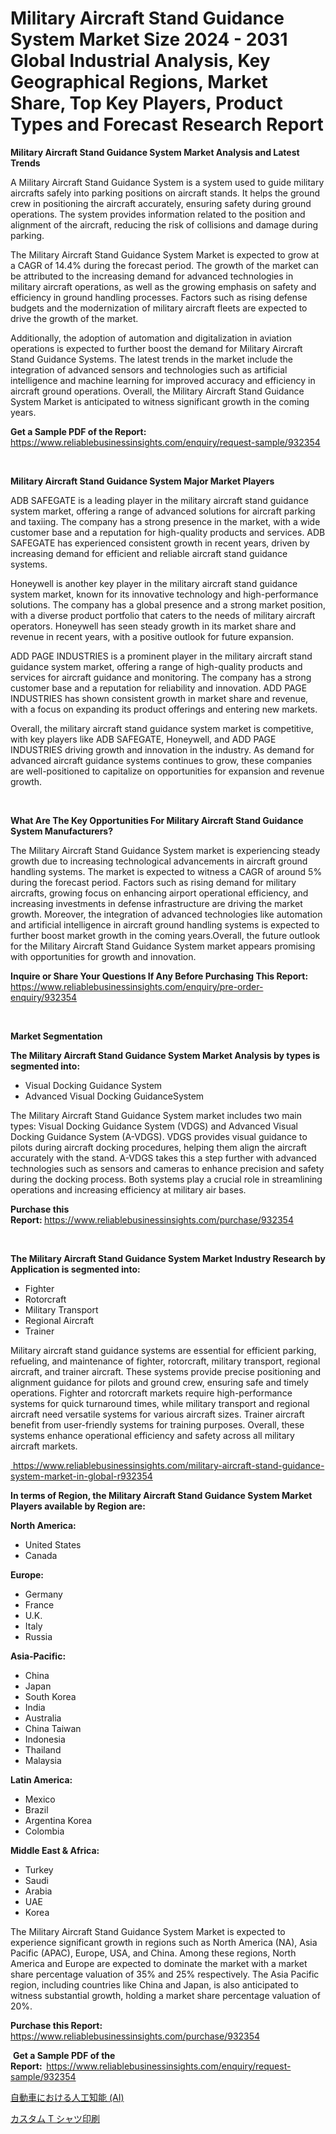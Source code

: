 <p><h1>Military Aircraft Stand Guidance System Market Size 2024 - 2031 Global Industrial Analysis, Key Geographical Regions, Market Share, Top Key Players, Product Types and Forecast Research Report</h1></p><p><strong>Military Aircraft Stand Guidance System Market Analysis and Latest Trends</strong></p>
<p><p>A Military Aircraft Stand Guidance System is a system used to guide military aircrafts safely into parking positions on aircraft stands. It helps the ground crew in positioning the aircraft accurately, ensuring safety during ground operations. The system provides information related to the position and alignment of the aircraft, reducing the risk of collisions and damage during parking.</p><p>The Military Aircraft Stand Guidance System Market is expected to grow at a CAGR of 14.4% during the forecast period. The growth of the market can be attributed to the increasing demand for advanced technologies in military aircraft operations, as well as the growing emphasis on safety and efficiency in ground handling processes. Factors such as rising defense budgets and the modernization of military aircraft fleets are expected to drive the growth of the market.</p><p>Additionally, the adoption of automation and digitalization in aviation operations is expected to further boost the demand for Military Aircraft Stand Guidance Systems. The latest trends in the market include the integration of advanced sensors and technologies such as artificial intelligence and machine learning for improved accuracy and efficiency in aircraft ground operations. Overall, the Military Aircraft Stand Guidance System Market is anticipated to witness significant growth in the coming years.</p></p>
<p><strong>Get a Sample PDF of the Report:&nbsp;</strong> <a href="https://www.reliablebusinessinsights.com/enquiry/request-sample/932354">https://www.reliablebusinessinsights.com/enquiry/request-sample/932354</a></p>
<p>&nbsp;</p>
<p><strong>Military Aircraft Stand Guidance System Major Market Players</strong></p>
<p><p>ADB SAFEGATE is a leading player in the military aircraft stand guidance system market, offering a range of advanced solutions for aircraft parking and taxiing. The company has a strong presence in the market, with a wide customer base and a reputation for high-quality products and services. ADB SAFEGATE has experienced consistent growth in recent years, driven by increasing demand for efficient and reliable aircraft stand guidance systems.</p><p>Honeywell is another key player in the military aircraft stand guidance system market, known for its innovative technology and high-performance solutions. The company has a global presence and a strong market position, with a diverse product portfolio that caters to the needs of military aircraft operators. Honeywell has seen steady growth in its market share and revenue in recent years, with a positive outlook for future expansion.</p><p>ADD PAGE INDUSTRIES is a prominent player in the military aircraft stand guidance system market, offering a range of high-quality products and services for aircraft guidance and monitoring. The company has a strong customer base and a reputation for reliability and innovation. ADD PAGE INDUSTRIES has shown consistent growth in market share and revenue, with a focus on expanding its product offerings and entering new markets.</p><p>Overall, the military aircraft stand guidance system market is competitive, with key players like ADB SAFEGATE, Honeywell, and ADD PAGE INDUSTRIES driving growth and innovation in the industry. As demand for advanced aircraft guidance systems continues to grow, these companies are well-positioned to capitalize on opportunities for expansion and revenue growth.</p></p>
<p>&nbsp;</p>
<p><strong>What Are The Key Opportunities For Military Aircraft Stand Guidance System Manufacturers?</strong></p>
<p><p>The Military Aircraft Stand Guidance System market is experiencing steady growth due to increasing technological advancements in aircraft ground handling systems. The market is expected to witness a CAGR of around 5% during the forecast period. Factors such as rising demand for military aircrafts, growing focus on enhancing airport operational efficiency, and increasing investments in defense infrastructure are driving the market growth. Moreover, the integration of advanced technologies like automation and artificial intelligence in aircraft ground handling systems is expected to further boost market growth in the coming years.Overall, the future outlook for the Military Aircraft Stand Guidance System market appears promising with opportunities for growth and innovation.</p></p>
<p><strong>Inquire or Share Your Questions If Any Before Purchasing This Report:</strong> <a href="https://www.reliablebusinessinsights.com/enquiry/pre-order-enquiry/932354">https://www.reliablebusinessinsights.com/enquiry/pre-order-enquiry/932354</a></p>
<p>&nbsp;</p>
<p><strong>Market Segmentation</strong></p>
<p><strong>The Military Aircraft Stand Guidance System Market Analysis by types is segmented into:</strong></p>
<p><ul><li>Visual Docking Guidance System</li><li>Advanced Visual Docking GuidanceSystem</li></ul></p>
<p><p>The Military Aircraft Stand Guidance System market includes two main types: Visual Docking Guidance System (VDGS) and Advanced Visual Docking Guidance System (A-VDGS). VDGS provides visual guidance to pilots during aircraft docking procedures, helping them align the aircraft accurately with the stand. A-VDGS takes this a step further with advanced technologies such as sensors and cameras to enhance precision and safety during the docking process. Both systems play a crucial role in streamlining operations and increasing efficiency at military air bases.</p></p>
<p><strong>Purchase this Report:&nbsp;</strong><a href="https://www.reliablebusinessinsights.com/purchase/932354">https://www.reliablebusinessinsights.com/purchase/932354</a></p>
<p>&nbsp;</p>
<p><strong>The Military Aircraft Stand Guidance System Market Industry Research by Application is segmented into:</strong></p>
<p><ul><li>Fighter</li><li>Rotorcraft</li><li>Military Transport</li><li>Regional Aircraft</li><li>Trainer</li></ul></p>
<p><p>Military aircraft stand guidance systems are essential for efficient parking, refueling, and maintenance of fighter, rotorcraft, military transport, regional aircraft, and trainer aircraft. These systems provide precise positioning and alignment guidance for pilots and ground crew, ensuring safe and timely operations. Fighter and rotorcraft markets require high-performance systems for quick turnaround times, while military transport and regional aircraft need versatile systems for various aircraft sizes. Trainer aircraft benefit from user-friendly systems for training purposes. Overall, these systems enhance operational efficiency and safety across all military aircraft markets.</p></p>
<p><a href="https://www.reliablebusinessinsights.com/military-aircraft-stand-guidance-system-market-in-global-r932354">&nbsp;https://www.reliablebusinessinsights.com/military-aircraft-stand-guidance-system-market-in-global-r932354</a></p>
<p><strong>In terms of Region, the Military Aircraft Stand Guidance System Market Players available by Region are:</strong></p>
<p>
    <p> <strong> North America: </strong>
        <ul>
            <li>United States</li>
            <li>Canada</li>
        </ul>
        </p> 
    <p> <strong> Europe: </strong>
        <ul>
            <li>Germany</li>
            <li>France</li>
            <li>U.K.</li>
            <li>Italy</li>
            <li>Russia</li>
        </ul>
        </p> 
    <p> <strong> Asia-Pacific: </strong>
        <ul>
            <li>China</li>
            <li>Japan</li>
            <li>South Korea</li>
            <li>India</li>
            <li>Australia</li>
            <li>China Taiwan</li>
            <li>Indonesia</li>
            <li>Thailand</li>
            <li>Malaysia</li>
        </ul>
        </p> 
    <p> <strong> Latin America: </strong>
        <ul>
            <li>Mexico</li>
            <li>Brazil</li>
            <li>Argentina Korea</li>
            <li>Colombia</li>
        </ul>
        </p> 
    <p> <strong> Middle East & Africa: </strong>
        <ul>
            <li>Turkey</li>
            <li>Saudi</li>
            <li>Arabia</li>
            <li>UAE</li>
            <li>Korea</li>
        </ul>
    </p>
    </p>
<p><p>The Military Aircraft Stand Guidance System Market is expected to experience significant growth in regions such as North America (NA), Asia Pacific (APAC), Europe, USA, and China. Among these regions, North America and Europe are expected to dominate the market with a market share percentage valuation of 35% and 25% respectively. The Asia Pacific region, including countries like China and Japan, is also anticipated to witness substantial growth, holding a market share percentage valuation of 20%.</p></p>
<p><strong>Purchase this Report: </strong><a href="https://www.reliablebusinessinsights.com/purchase/932354">https://www.reliablebusinessinsights.com/purchase/932354</a></p>
<p>&nbsp;<strong>Get a Sample PDF of the Report:&nbsp;&nbsp;</strong><a href="https://www.reliablebusinessinsights.com/enquiry/request-sample/932354">https://www.reliablebusinessinsights.com/enquiry/request-sample/932354</a></p>
<p><strong></strong></p>
<p><p><a href="https://github.com/LizaHeller2023/Market-Research-Report-List-1/blob/main/410277283390.md">自動車における人工知能 (AI)</a></p><p><a href="https://github.com/deonnorth8/Market-Research-Report-List-1/blob/main/491685383389.md">カスタム T シャツ印刷</a></p></p>